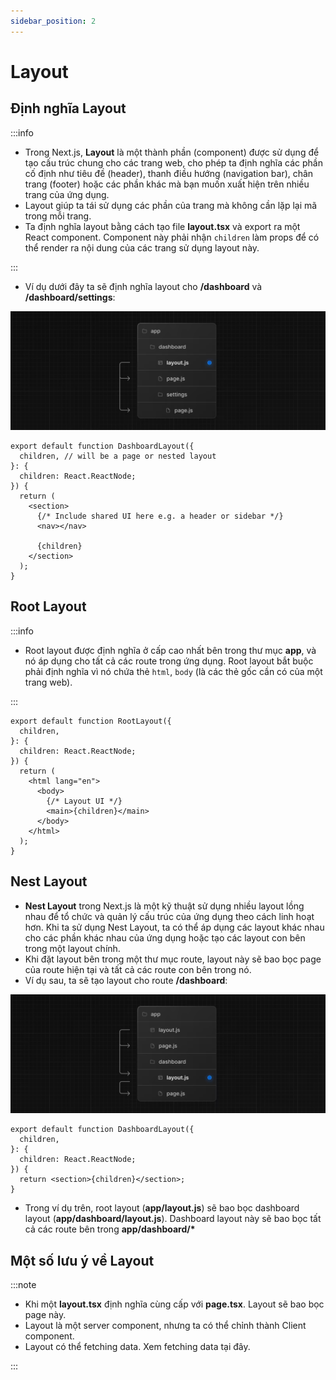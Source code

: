 ```yaml
---
sidebar_position: 2
---
```


# Layout

## Định nghĩa Layout

:::info

- Trong Next.js, **Layout** là một thành phần (component) được sử dụng để tạo cấu trúc chung cho các trang web, cho phép ta định nghĩa các phần cố định như tiêu đề (header), thanh điều hướng (navigation bar), chân trang (footer) hoặc các phần khác mà bạn muốn xuất hiện trên nhiều trang của ứng dụng.
- Layout giúp ta tái sử dụng các phần của trang mà không cần lặp lại mã trong mỗi trang.
- Ta định nghĩa layout bằng cách tạo file **layout.tsx** và export ra một React component. Component này phải nhận `children` làm props để có thể render ra nội dung của các trang sử dụng layout này.

:::

- Ví dụ dưới đây ta sẽ định nghĩa layout cho **/dashboard** và **/dashboard/settings**:

![1724135898608](image/layouts/1724135898608.png)

```tsx title="app/dashboard/layout.js"
export default function DashboardLayout({
  children, // will be a page or nested layout
}: {
  children: React.ReactNode;
}) {
  return (
    <section>
      {/* Include shared UI here e.g. a header or sidebar */}
      <nav></nav>

      {children}
    </section>
  );
}
```

## Root Layout

:::info

- Root layout được định nghĩa ở cấp cao nhất bên trong thư mục **app**, và nó áp dụng cho tất cả các route trong ứng dụng. Root layout bắt buộc phải định nghĩa vì nó chứa thẻ `html`, `body` (là các thẻ gốc cần có của một trang web).

:::

```tsx title="app/layout.js"
export default function RootLayout({
  children,
}: {
  children: React.ReactNode;
}) {
  return (
    <html lang="en">
      <body>
        {/* Layout UI */}
        <main>{children}</main>
      </body>
    </html>
  );
}
```

## Nest Layout

- **Nest Layout** trong Next.js là một kỹ thuật sử dụng nhiều layout lồng nhau để tổ chức và quản lý cấu trúc của ứng dụng theo cách linh hoạt hơn. Khi ta sử dụng Nest Layout, ta có thể áp dụng các layout khác nhau cho các phần khác nhau của ứng dụng hoặc tạo các layout con bên trong một layout chính.
- Khi đặt layout bên trong một thư mục route, layout này sẽ bao bọc page của route hiện tại và tất cả các route con bên trong nó.
- Ví dụ sau, ta sẽ tạo layout cho route **/dashboard**:

![1724136913638](image/layouts/1724136913638.png)

```tsx title="app/dashboard/layout.js"
export default function DashboardLayout({
  children,
}: {
  children: React.ReactNode;
}) {
  return <section>{children}</section>;
}
```

- Trong ví dụ trên, root layout (**app/layout.js**) sẽ bao bọc dashboard layout (**app/dashboard/layout.js**). Dashboard layout này sẽ bao bọc tất cả các route bên trong **app/dashboard/\***

## Một số lưu ý về Layout

:::note

- Khi một **layout.tsx** định nghĩa cùng cấp với **page.tsx**. Layout sẽ bao bọc page này.
- Layout là một server component, nhưng ta có thể chỉnh thành Client component.
- Layout có thể fetching data. Xem fetching data tại đây.

:::
